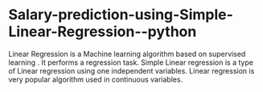 # Salary-prediction-using-Simple-Linear-Regression--python
Linear Regression is a Machine learning algorithm based on supervised learning . It performs a regression task.  Simple Linear regression is a type of Linear regression using one independent variables.  Linear regression is very popular algorithm used in continuous variables.
